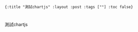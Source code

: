     {:title "測試chartjs" :layout :post :tags [""] :toc false}


# 


## 

測試chartjs

<script src=\"https://cdnjs.cloudflare.com/ajax/libs/Chart.js/2.4.0/Chart.min.js\"></script>
<div style="width:400px;">
  <canvas id="heyChart"></canvas>
</div>
<script>
  var ctx = document.getElementById("heyChart");
  var myChart = new Chart(ctx, {
    type: 'bar',
    data: {
      labels: ["王大毛", "孫小毛", "小甜甜", "許唇美", "豬哥亮"],
      datasets: [{
        label: '十月：銷售業績',
        data: [4, 1, 3, 7, 2],
        backgroundColor: [
          'rgba(255, 99, 132, 0.2)',
          'rgba(54, 162, 235, 0.2)',
          'rgba(255, 206, 86, 0.2)',
          'rgba(75, 192, 192, 0.2)',
          'rgba(153, 102, 255, 0.2)'
        ],
        borderColor: [
          'rgba(255,99,132,1)',
          'rgba(54, 162, 235, 1)',
          'rgba(255, 206, 86, 1)',
          'rgba(75, 192, 192, 1)',
          'rgba(153, 102, 255, 1)'
        ],
        borderWidth: 1
      }]
    },
    options: {
      scales: {
        yAxes: [{
          ticks: {
            beginAtZero:true,
          }
        }]
      }
    }
  });
</script>

